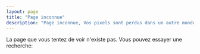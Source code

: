 ```yaml
---
layout: page
title: "Page inconnue"
description: "Page inconnue, Vos pixels sont perdus dans un autre monde."
---  
```


La page que vous tentez de voir n'existe pas. Vous pouvez essayer une recherche:

<script type="text/javascript">
  var GOOG_FIXURL_LANG = 'fr';
  var GOOG_FIXURL_SITE = '{{ site.url }}'
</script>
<script type="text/javascript"
  src="http://linkhelp.clients.google.com/tbproxy/lh/wm/fixurl.js">
</script>
